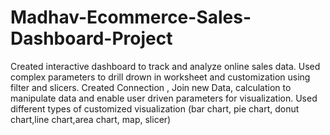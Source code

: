 # Madhav-Ecommerce-Sales-Dashboard-Project
Created interactive dashboard to track and analyze online sales data.
Used complex parameters to drill drown in worksheet and customization using filter and slicers.
Created Connection , Join new Data, calculation to manipulate data and enable user driven parameters for visualization.
Used different types of customized visualization (bar chart, pie chart, donut chart,line chart,area chart, map, slicer)
